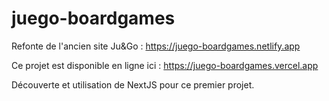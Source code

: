 # juego-boardgames
Refonte de l'ancien site Ju&amp;Go : https://juego-boardgames.netlify.app

Ce projet est disponible en ligne ici : https://juego-boardgames.vercel.app

Découverte et utilisation de NextJS pour ce premier projet.
